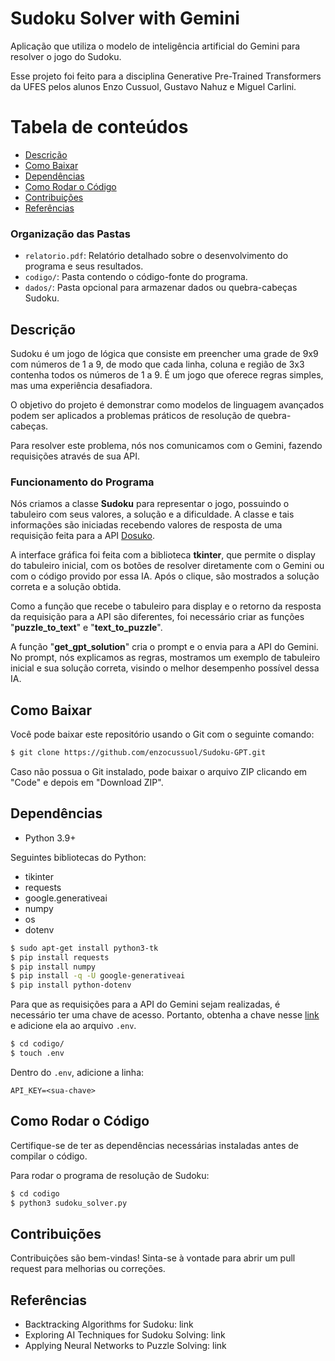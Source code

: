 # Sudoku Solver with Gemini

Aplicação que utiliza o modelo de inteligência artificial do Gemini para resolver o jogo do Sudoku. 

Esse projeto foi feito para a disciplina Generative Pre-Trained Transformers da UFES pelos alunos Enzo Cussuol, Gustavo Nahuz e Miguel Carlini.

Tabela de conteúdos
=================
<!--ts-->
* [Descrição](#descrição)
* [Como Baixar](#como-baixar)
* [Dependências](#dependências)
* [Como Rodar o Código](#compilar-e-rodar-o-código)
* [Contribuições](#contribuições)
* [Referências](#referências)
<!--te-->

### Organização das Pastas

- `relatorio.pdf`: Relatório detalhado sobre o desenvolvimento do programa e seus resultados.
- `codigo/`: Pasta contendo o código-fonte do programa.
- `dados/`: Pasta opcional para armazenar dados ou quebra-cabeças Sudoku.

## Descrição


Sudoku é um jogo de lógica que consiste em preencher uma grade de 9x9 com números de 1 a 9, de modo que cada linha, coluna e região de 3x3 contenha todos os números de 1 a 9. É um jogo que oferece regras simples, mas uma experiência desafiadora.

O objetivo do projeto é demonstrar como modelos de linguagem avançados podem ser aplicados a problemas práticos de resolução de quebra-cabeças.

Para resolver este problema, nós nos comunicamos com o Gemini, fazendo requisições através de sua API.

### Funcionamento do Programa

Nós criamos a classe **Sudoku** para representar o jogo, possuindo o tabuleiro com seus valores, a solução e a dificuldade. A classe e tais informações são iniciadas recebendo valores de resposta de uma requisição feita para a API [Dosuko](https://sudoku-api.vercel.app/).

A interface gráfica foi feita com a biblioteca **tkinter**, que permite o display do tabuleiro inicial, com os botões de resolver diretamente com o Gemini ou com o código provido por essa IA. Após o clique, são mostrados a solução correta e a solução obtida.

Como a função que recebe o tabuleiro para display e o retorno da resposta da requisição para a API são diferentes, foi necessário criar as funções "**puzzle_to_text**" e "**text_to_puzzle**".

A função "**get_gpt_solution**" cria o prompt e o envia para a API do Gemini. No prompt, nós explicamos as regras, mostramos um exemplo de tabuleiro inicial e sua solução correta, visindo o melhor desempenho possível dessa IA.



## Como Baixar

Você pode baixar este repositório usando o Git com o seguinte comando:

```bash
$ git clone https://github.com/enzocussuol/Sudoku-GPT.git
```

Caso não possua o Git instalado, pode baixar o arquivo ZIP clicando em "Code" e depois em "Download ZIP".


## Dependências

- Python 3.9+

Seguintes bibliotecas do Python:
- tikinter
- requests
- google.generativeai
- numpy
- os
- dotenv

```bash
$ sudo apt-get install python3-tk
$ pip install requests
$ pip install numpy
$ pip install -q -U google-generativeai
$ pip install python-dotenv
```

Para que as requisições para a API do Gemini sejam realizadas, é necessário ter uma chave de acesso. Portanto, obtenha a chave nesse [link](https://makersuite.google.com/app/apikey) e adicione ela ao arquivo ``.env``.

```bash
$ cd codigo/
$ touch .env
```
Dentro do ``.env``, adicione a linha:

``API_KEY=<sua-chave>``

## Como Rodar o Código

Certifique-se de ter as dependências necessárias instaladas antes de compilar o código.

Para rodar o programa de resolução de Sudoku:

```bash
$ cd codigo
$ python3 sudoku_solver.py
```

## Contribuições

Contribuições são bem-vindas! Sinta-se à vontade para abrir um pull request para melhorias ou correções.

## Referências

- Backtracking Algorithms for Sudoku: link
- Exploring AI Techniques for Sudoku Solving: link
- Applying Neural Networks to Puzzle Solving: link
